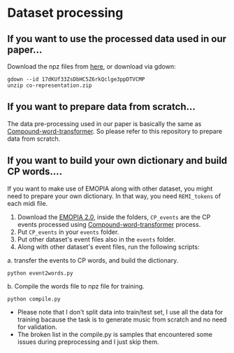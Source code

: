 
# Dataset processing

## If you want to use the processed data used in our paper...
Download the npz files from [here](https://drive.google.com/file/d/17dKUf33ZsDbHC5Z6rkQclge3ppDTVCMP/view?usp=sharing), or download via gdown:  

```
gdown --id 17dKUf33ZsDbHC5Z6rkQclge3ppDTVCMP
unzip co-representation.zip
```


## If you want to prepare data from scratch...
The data pre-processing used in our paper is basically the same as [Compound-word-transformer](https://github.com/YatingMusic/compound-word-transformer/blob/main/dataset/Dataset.md). So please refer to this repository to prepare data from scratch.

## If you want to build your own dictionary and build CP words....

If you want to make use of EMOPIA along with other dataset, you might need to prepare your own dictionary. In that way, you need `REMI_tokens` of each midi file.  

1. Download the [EMOPIA 2.0](https://zenodo.org/record/5144853#.YQYbalMzZoQ), inside the folders, `CP_events` are the CP events processed using [Compound-word-transformer](https://github.com/YatingMusic/compound-word-transformer/blob/main/dataset/Dataset.md) process. 
2. Put `CP_events` in your `events` folder.
3. Put other dataset's event files also in the `events` folder.
3. Along with other dataset's event files, run the following scripts:

a. transfer the events to CP words, and build the dictionary.
```
python event2words.py
```
b. Compile the words file to npz file for training.
```
python compile.py
```
* Please note that I don't split data into train/test set, I use all the data for training bacause the task is to generate music from scratch and no need for validation.
* The broken list in the compile.py is samples that encountered some issues during preprocessing and I just skip them.